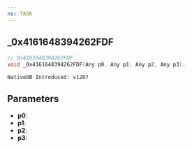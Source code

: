 ```yaml
---
ns: TASK
---
```

## _0x4161648394262FDF

```c
// 0x4161648394262FDF
void _0x4161648394262FDF(Any p0, Any p1, Any p2, Any p3);
```

```
NativeDB Introduced: v1207
```

## Parameters
* **p0**:
* **p1**:
* **p2**:
* **p3**:
